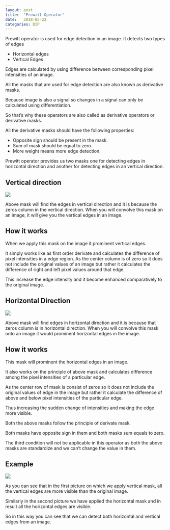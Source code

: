 ```yaml
---
layout: post
title:  "Prewitt Operator"
date:   2018-05-22
categories: DIP
---
```


Prewitt operator is used for edge detection in an image. It detects two types of edges

- Horizontal edges
- Vertical Edges

Edges are calculated by using difference between corresponding pixel intensities of an image. 

All the masks that are used for edge detection are also known as derivative masks. 

Because image is also a signal so changes in a signal can only be calculated using differentiation. 

So that’s why these operators are also called as derivative operators or derivative masks.

All the derivative masks should have the following properties:

- Opposite sign should be present in the mask.
- Sum of mask should be equal to zero.
- More weight means more edge detection.

Prewitt operator provides us two masks one for detecting edges in horizontal direction and another for detecting edges in an vertical direction.

## Vertical direction

![](/image/prewitt01.png)

Above mask will find the edges in vertical direction and it is because the zeros column in the vertical direction. When you will convolve this mask on an image, it will give you the vertical edges in an image.

## How it works

When we apply this mask on the image it prominent vertical edges. 

It simply works like as first order derivate and calculates the difference of pixel intensities in a edge region. As the center column is of zero so it does not include the original values of an image but rather it calculates the difference of right and left pixel values around that edge. 

This increase the edge intensity and it become enhanced comparatively to the original image.

## Horizontal Direction

![](/image/prewitt02.png)

Above mask will find edges in horizontal direction and it is because that zeros column is in horizontal direction. When you will convolve this mask onto an image it would prominent horizontal edges in the image.

## How it works

This mask will prominent the horizontal edges in an image. 

It also works on the principle of above mask and calculates difference among the pixel intensities of a particular edge. 

As the center row of mask is consist of zeros so it does not include the original values of edge in the image but rather it calculate the difference of above and below pixel intensities of the particular edge. 

Thus increasing the sudden change of intensities and making the edge more visible. 

Both the above masks follow the principle of derivate mask. 

Both masks have opposite sign in them and both masks sum equals to zero. 

The third condition will not be applicable in this operator as both the above masks are standardize and we can’t change the value in them.

## Example

![](/image/prewitt03.png)

As you can see that in the first picture on which we apply vertical mask, all the vertical edges are more visible than the original image. 

Similarly in the second picture we have applied the horizontal mask and in result all the horizontal edges are visible. 

So in this way you can see that we can detect both horizontal and vertical edges from an image.






